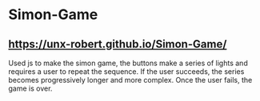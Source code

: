 # Simon-Game
## https://unx-robert.github.io/Simon-Game/

Used js to make the simon game, the buttons make a series of lights and requires a user to repeat the sequence. If the user succeeds, the series becomes progressively longer and more complex. Once the user fails, the game is over. 
